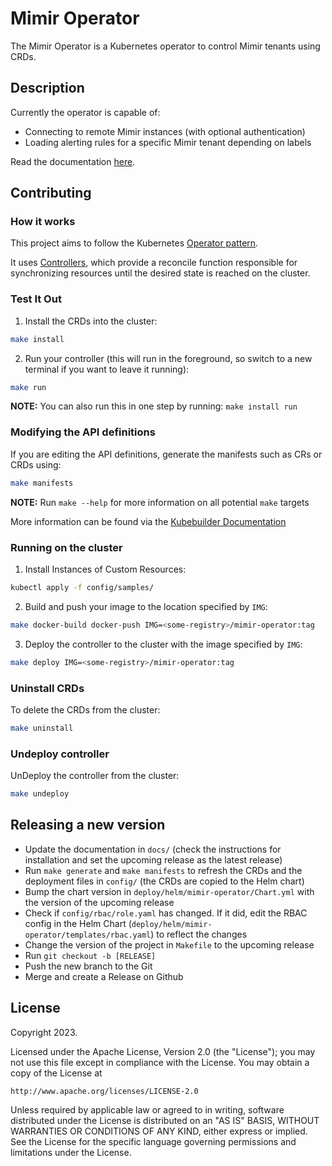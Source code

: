 # Mimir Operator
The Mimir Operator is a Kubernetes operator to control Mimir tenants using CRDs.

## Description
Currently the operator is capable of:
- Connecting to remote Mimir instances (with optional authentication)
- Loading alerting rules for a specific Mimir tenant depending on labels

Read the documentation [here](docs/index.md).

## Contributing

### How it works
This project aims to follow the Kubernetes [Operator pattern](https://kubernetes.io/docs/concepts/extend-kubernetes/operator/).

It uses [Controllers](https://kubernetes.io/docs/concepts/architecture/controller/),
which provide a reconcile function responsible for synchronizing resources until the desired state is reached on the cluster.

### Test It Out
1. Install the CRDs into the cluster:

```sh
make install
```

2. Run your controller (this will run in the foreground, so switch to a new terminal if you want to leave it running):

```sh
make run
```

**NOTE:** You can also run this in one step by running: `make install run`

### Modifying the API definitions
If you are editing the API definitions, generate the manifests such as CRs or CRDs using:

```sh
make manifests
```

**NOTE:** Run `make --help` for more information on all potential `make` targets

More information can be found via the [Kubebuilder Documentation](https://book.kubebuilder.io/introduction.html)

### Running on the cluster
1. Install Instances of Custom Resources:

```sh
kubectl apply -f config/samples/
```

2. Build and push your image to the location specified by `IMG`:

```sh
make docker-build docker-push IMG=<some-registry>/mimir-operator:tag
```

3. Deploy the controller to the cluster with the image specified by `IMG`:

```sh
make deploy IMG=<some-registry>/mimir-operator:tag
```

### Uninstall CRDs
To delete the CRDs from the cluster:

```sh
make uninstall
```

### Undeploy controller
UnDeploy the controller from the cluster:

```sh
make undeploy
```

## Releasing a new version

- Update the documentation in ```docs/``` (check the instructions for installation and set the upcoming release as the latest release)
- Run ```make generate``` and ```make manifests``` to refresh the CRDs and the deployment files in ```config/``` (the CRDs are copied to the Helm chart)
- Bump the chart version in ```deploy/helm/mimir-operator/Chart.yml``` with the version of the upcoming release
- Check if ```config/rbac/role.yaml``` has changed. If it did, edit the RBAC config in the Helm Chart (```deploy/helm/mimir-operator/templates/rbac.yaml```) to reflect the changes
- Change the version of the project in ```Makefile``` to the upcoming release
- Run ```git checkout -b [RELEASE]```
- Push the new branch to the Git
- Merge and create a Release on Github

## License

Copyright 2023.

Licensed under the Apache License, Version 2.0 (the "License");
you may not use this file except in compliance with the License.
You may obtain a copy of the License at

    http://www.apache.org/licenses/LICENSE-2.0

Unless required by applicable law or agreed to in writing, software
distributed under the License is distributed on an "AS IS" BASIS,
WITHOUT WARRANTIES OR CONDITIONS OF ANY KIND, either express or implied.
See the License for the specific language governing permissions and
limitations under the License.

